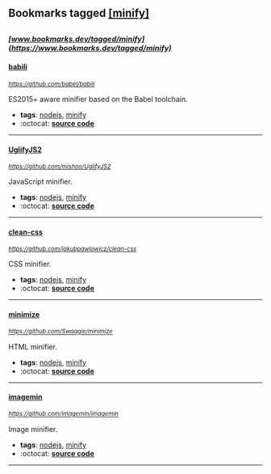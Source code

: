 ## Bookmarks tagged [[minify]](https://www.bookmarks.dev/search?q=[minify])

_<sup><sup>[www.bookmarks.dev/tagged/minify](https://www.bookmarks.dev/tagged/minify)</sup></sup>_
---
#### [babili](https://github.com/babel/babili)
_<sup>https://github.com/babel/babili</sup>_

ES2015+ aware minifier based on the Babel toolchain.
* **tags**: [nodejs](../tagged/nodejs.md), [minify](../tagged/minify.md)
* :octocat: **[source code](https://github.com/babel/babili)**
---
#### [UglifyJS2](https://github.com/mishoo/UglifyJS2)
_<sup>https://github.com/mishoo/UglifyJS2</sup>_

JavaScript minifier.
* **tags**: [nodejs](../tagged/nodejs.md), [minify](../tagged/minify.md)
* :octocat: **[source code](https://github.com/mishoo/UglifyJS2)**
---
#### [clean-css](https://github.com/jakubpawlowicz/clean-css)
_<sup>https://github.com/jakubpawlowicz/clean-css</sup>_

CSS minifier.
* **tags**: [nodejs](../tagged/nodejs.md), [minify](../tagged/minify.md)
* :octocat: **[source code](https://github.com/jakubpawlowicz/clean-css)**
---
#### [minimize](https://github.com/Swaagie/minimize)
_<sup>https://github.com/Swaagie/minimize</sup>_

HTML minifier.
* **tags**: [nodejs](../tagged/nodejs.md), [minify](../tagged/minify.md)
* :octocat: **[source code](https://github.com/Swaagie/minimize)**
---
#### [imagemin](https://github.com/imagemin/imagemin)
_<sup>https://github.com/imagemin/imagemin</sup>_

Image minifier.
* **tags**: [nodejs](../tagged/nodejs.md), [minify](../tagged/minify.md)
* :octocat: **[source code](https://github.com/imagemin/imagemin)**
---
